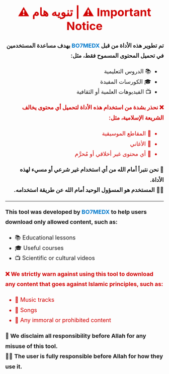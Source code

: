 <h1 align="center" style="font-size: 36px; color: #d10000;">⚠️ تنويه هام | ⚠️ Important Notice</h1>

<div dir="rtl" align="right" style="font-size: 18px; line-height: 1.8;">

<p><strong>تم تطوير هذه الأداة من قبل <span style="color:#007acc;">BO7MEDX</span> بهدف مساعدة المستخدمين في تحميل المحتوى المسموح فقط، مثل:</strong></p>

<ul>
  <li>📚 الدروس التعليمية</li>
  <li>🎓 الكورسات المفيدة</li>
  <li>📺 الفيديوهات العلمية أو الثقافية</li>
</ul>

<p style="color: #d10000;"><strong>❌ نحذر بشدة من استخدام هذه الأداة لتحميل أي محتوى يخالف الشريعة الإسلامية، مثل:</strong></p>

<ul style="color: #d10000;">
  <li>🎵 المقاطع الموسيقية</li>
  <li>🎤 الأغاني</li>
  <li>🚫 أي محتوى غير أخلاقي أو مُحرَّم</li>
</ul>

<p><strong>📌 نحن نتبرأ أمام الله من أي استخدام غير شرعي أو مسيء لهذه الأداة.</strong><br>
🧑‍⚖️ <strong>المستخدم هو المسؤول الوحيد أمام الله عن طريقة استخدامه.</strong></p>

</div>

---

<div align="left" style="font-size: 18px; line-height: 1.8;">

<p><strong>This tool was developed by <span style="color:#007acc;">BO7MEDX</span> to help users download only allowed content, such as:</strong></p>

<ul>
  <li>📚 Educational lessons</li>
  <li>🎓 Useful courses</li>
  <li>📺 Scientific or cultural videos</li>
</ul>

<p style="color: #d10000;"><strong>❌ We strictly warn against using this tool to download any content that goes against Islamic principles, such as:</strong></p>

<ul style="color: #d10000;">
  <li>🎵 Music tracks</li>
  <li>🎤 Songs</li>
  <li>🚫 Any immoral or prohibited content</li>
</ul>

<p><strong>📌 We disclaim all responsibility before Allah for any misuse of this tool.</strong><br>
🧑‍⚖️ <strong>The user is fully responsible before Allah for how they use it.</strong></p>

</div>
